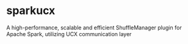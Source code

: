 # sparkucx
A high-performance, scalable and efficient ShuffleManager plugin for Apache Spark, utilizing UCX communication layer
